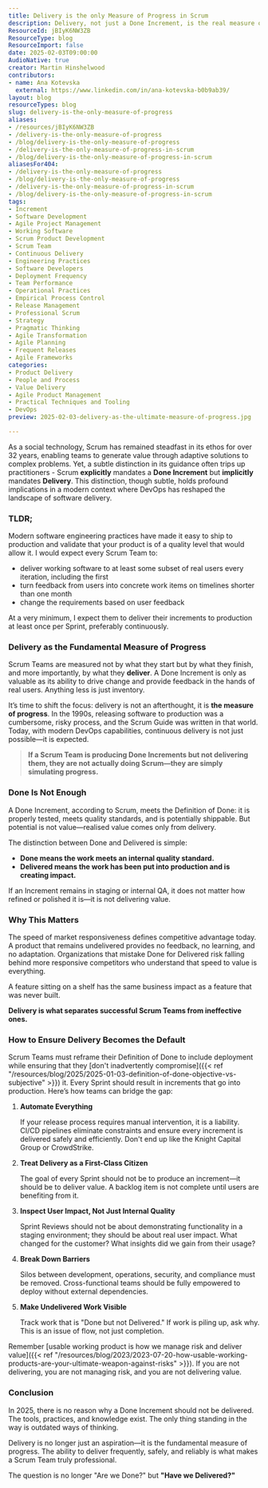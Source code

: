 ```yaml
---
title: Delivery is the only Measure of Progress in Scrum
description: Delivery, not just a Done Increment, is the real measure of progress in Scrum. In 2025, if you're not delivering every Sprint, you're not truly Agile.
ResourceId: jBIyK6NW3ZB
ResourceType: blog
ResourceImport: false
date: 2025-02-03T09:00:00
AudioNative: true
creator: Martin Hinshelwood
contributors:
- name: Ana Kotevska
  external: https://www.linkedin.com/in/ana-kotevska-b0b9ab39/
layout: blog
resourceTypes: blog
slug: delivery-is-the-only-measure-of-progress
aliases:
- /resources/jBIyK6NW3ZB
- /delivery-is-the-only-measure-of-progress
- /blog/delivery-is-the-only-measure-of-progress
- /delivery-is-the-only-measure-of-progress-in-scrum
- /blog/delivery-is-the-only-measure-of-progress-in-scrum
aliasesFor404:
- /delivery-is-the-only-measure-of-progress
- /blog/delivery-is-the-only-measure-of-progress
- /delivery-is-the-only-measure-of-progress-in-scrum
- /blog/delivery-is-the-only-measure-of-progress-in-scrum
tags:
- Increment
- Software Development
- Agile Project Management
- Working Software
- Scrum Product Development
- Scrum Team
- Continuous Delivery
- Engineering Practices
- Software Developers
- Deployment Frequency
- Team Performance
- Operational Practices
- Empirical Process Control
- Release Management
- Professional Scrum
- Strategy
- Pragmatic Thinking
- Agile Transformation
- Agile Planning
- Frequent Releases
- Agile Frameworks
categories:
- Product Delivery
- People and Process
- Value Delivery
- Agile Product Management
- Practical Techniques and Tooling
- DevOps
preview: 2025-02-03-delivery-as-the-ultimate-measure-of-progress.jpg

---
```

As a social technology, Scrum has remained steadfast in its ethos for over 32 years, enabling teams to generate value through adaptive solutions to complex problems. Yet, a subtle distinction in its guidance often trips up practitioners - Scrum **explicitly** mandates a **Done Increment** but **implicitly** mandates **Delivery**. This distinction, though subtle, holds profound implications in a modern context where DevOps has reshaped the landscape of software delivery.

### TLDR;

Modern software engineering practices have made it easy to ship to production and validate that your product is of a quality level that would allow it. I would expect every Scrum Team to:

- deliver working software to at least some subset of real users every iteration, including the first
- turn feedback from users into concrete work items on timelines shorter than one month
- change the requirements based on user feedback

At a very minimum, I expect them to deliver their increments to production at least once per Sprint, preferably continuously.

### Delivery as the Fundamental Measure of Progress

Scrum Teams are measured not by what they start but by what they finish, and more importantly, by what they **deliver**. A Done Increment is only as valuable as its ability to drive change and provide feedback in the hands of real users. Anything less is just inventory.

It’s time to shift the focus: delivery is not an afterthought, it is **the measure of progress**. In the 1990s, releasing software to production was a cumbersome, risky process, and the Scrum Guide was written in that world. Today, with modern DevOps capabilities, continuous delivery is not just possible—it is expected.

> **If a Scrum Team is producing Done Increments but not delivering them, they are not actually doing Scrum—they are simply simulating progress.**

### Done Is Not Enough

A Done Increment, according to Scrum, meets the Definition of Done: it is properly tested, meets quality standards, and is potentially shippable. But potential is not value—realised value comes only from delivery.

The distinction between Done and Delivered is simple:

- **Done means the work meets an internal quality standard.**
- **Delivered means the work has been put into production and is creating impact.**

If an Increment remains in staging or internal QA, it does not matter how refined or polished it is—it is not delivering value.

### Why This Matters

The speed of market responsiveness defines competitive advantage today. A product that remains undelivered provides no feedback, no learning, and no adaptation. Organizations that mistake Done for Delivered risk falling behind more responsive competitors who understand that speed to value is everything.

A feature sitting on a shelf has the same business impact as a feature that was never built.

**Delivery is what separates successful Scrum Teams from ineffective ones.**

### How to Ensure Delivery Becomes the Default

Scrum Teams must reframe their Definition of Done to include deployment while ensuring that they [don't inadvertently compromise]({{< ref "/resources/blog/2025/2025-01-03-definition-of-done-objective-vs-subjective" >}}) it. Every Sprint should result in increments that go into production. Here’s how teams can bridge the gap:

1. **Automate Everything**

   If your release process requires manual intervention, it is a liability. CI/CD pipelines eliminate constraints and ensure every increment is delivered safely and efficiently. Don't end up like the Knight Capital Group or CrowdStrike.

2. **Treat Delivery as a First-Class Citizen**

   The goal of every Sprint should not be to produce an increment—it should be to deliver value. A backlog item is not complete until users are benefiting from it.

3. **Inspect User Impact, Not Just Internal Quality**

   Sprint Reviews should not be about demonstrating functionality in a staging environment; they should be about real user impact. What changed for the customer? What insights did we gain from their usage?

4. **Break Down Barriers**

   Silos between development, operations, security, and compliance must be removed. Cross-functional teams should be fully empowered to deploy without external dependencies.

5. **Make Undelivered Work Visible**

   Track work that is "Done but not Delivered." If work is piling up, ask why. This is an issue of flow, not just completion.

Remember [usable working product is how we manage risk and deliver value]({{< ref "/resources/blog/2023/2023-07-20-how-usable-working-products-are-your-ultimate-weapon-against-risks" >}}). If you are not delivering, you are not managing risk, and you are not delivering value.

### Conclusion

In 2025, there is no reason why a Done Increment should not be delivered. The tools, practices, and knowledge exist. The only thing standing in the way is outdated ways of thinking.

Delivery is no longer just an aspiration—it is the fundamental measure of progress. The ability to deliver frequently, safely, and reliably is what makes a Scrum Team truly professional.

The question is no longer "Are we Done?" but **"Have we Delivered?"**
